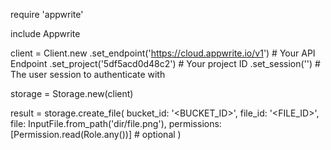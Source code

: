 require 'appwrite'

include Appwrite

client = Client.new
    .set_endpoint('https://cloud.appwrite.io/v1') # Your API Endpoint
    .set_project('5df5acd0d48c2') # Your project ID
    .set_session('') # The user session to authenticate with

storage = Storage.new(client)

result = storage.create_file(
    bucket_id: '<BUCKET_ID>',
    file_id: '<FILE_ID>',
    file: InputFile.from_path('dir/file.png'),
    permissions: [Permission.read(Role.any())] # optional
)
